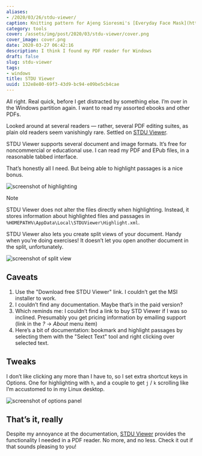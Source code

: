 ```yaml
---
aliases:
- /2020/03/26/stdu-viewer/
caption: Knitting pattern for Ajeng Sioresmi's [Everyday Face Mask](https://www.ravelry.com/patterns/library/everyday-face-mask)
category: tools
cover: /assets/img/post/2020/03/stdu-viewer/cover.png
cover_image: cover.png
date: 2020-03-27 06:42:16
description: I think I found my PDF reader for Windows
draft: false
slug: stdu-viewer
tags:
- windows
title: STDU Viewer
uuid: 132e8e80-69f3-43d9-bc94-e09be5cb4cae
---
```


All right. Real quick, before I get distracted by something else. I’m
over in the Windows partition again. I want to read my assorted ebooks
and other PDFs.

Looked around at several readers — rather, several PDF editing suites,
as plain old readers seem vanishingly rare. Settled on [STDU
Viewer](http://www.stdutility.com/stduviewer.html).

STDU Viewer supports several document and image formats. It’s free for
noncommercial or educational use. I can read my PDF and EPub files, in a
reasonable tabbed interface.

That’s honestly all I need. But being able to highlight passages is a
nice bonus.

![screenshot of highlighting](/assets/img/post/2020/03/stdu-viewer/stdu-highlighting.png "Highlighted view of Brian P. Hogan’s *Build Websites with Hugo*")

<aside class="admonition note">
    <p class="admonition-title">Note</p>

STDU Viewer does not alter the files directly when highlighting.
Instead, it stores information about highlighted files and passages in
`%HOMEPATH%\AppData\Local\STDUViewer\Highlight.xml`.

</aside>

STDU Viewer also lets you create split views of your document. Handy
when you’re doing exercises\! It doesn’t let you open another document
in the split, unfortunately.

![screenshot of split view](/assets/img/post/2020/03/stdu-viewer/stdu-split-view.png "Split view of Laurent Rosenfeld’s *Think Raku*")

## Caveats

1.  Use the "Download free STDU Viewer" link. I couldn’t get the MSI
    installer to work.
2.  I couldn’t find any documentation. Maybe that’s in the paid version?
3.  Which reminds me: I couldn’t find a link to buy STD Viewer if I was
    so inclined. Presumably you get pricing information by emailing
    support (link in the *?* → *About* menu item)
4.  Here’s a bit of documentation: bookmark and highlight passages by
    selecting them with the "Select Text" tool and right clicking over
    selected text.

## Tweaks

I don’t like clicking any more than I have to, so I set extra shortcut
keys in Options. One for highlighting with `h`, and a couple to get `j`
/ `k` scrolling like I’m accustomed to in my Linux desktop.

![screenshot of options panel](/assets/img/post/2020/03/stdu-viewer/stdu-preferences.png "STDU Viewer options showing keyboard shortcuts")

## That’s it, really

Despite my annoyance at the documentation, [STDU
Viewer](http://www.stdutility.com/stduviewer.html) provides the
functionality I needed in a PDF reader. No more, and no less. Check it
out if that sounds pleasing to you\!